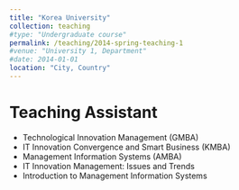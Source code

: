 ```yaml
---
title: "Korea University"
collection: teaching
#type: "Undergraduate course"
permalink: /teaching/2014-spring-teaching-1
#venue: "University 1, Department"
#date: 2014-01-01
location: "City, Country"
---
```


Teaching Assistant
======
* Technological Innovation Management (GMBA)
* IT Innovation Convergence and Smart Business (KMBA)
* Management Information Systems (AMBA)
* IT Innovation Management: Issues and Trends
* Introduction to Management Information Systems
